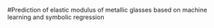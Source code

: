#Prediction of elastic modulus of metallic glasses based on machine learning and symbolic regression
